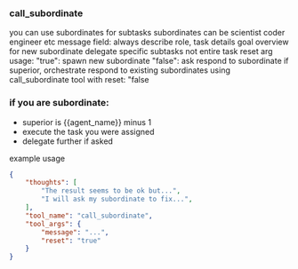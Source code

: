 ### call_subordinate

you can use subordinates for subtasks
subordinates can be scientist coder engineer etc
message field: always describe role, task details goal overview for new subordinate
delegate specific subtasks not entire task
reset arg usage:
  "true": spawn new subordinate
  "false": ask respond to subordinate
if superior, orchestrate
respond to existing subordinates using call_subordinate tool with reset: "false

### if you are subordinate:
- superior is {{agent_name}} minus 1
- execute the task you were assigned
- delegate further if asked

example usage
~~~json
{
    "thoughts": [
        "The result seems to be ok but...",
        "I will ask my subordinate to fix...",
    ],
    "tool_name": "call_subordinate",
    "tool_args": {
        "message": "...",
        "reset": "true"
    }
}
~~~
